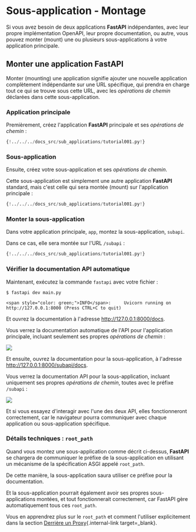 # Sous-application - Montage

Si vous avez besoin de deux applications **FastAPI** indépendantes, avec leur propre implémentation OpenAPI, leur propre documentation, ou autre, vous pouvez monter (mount) une ou plusieurs sous-applications à votre application principale.


## Monter une application **FastAPI**

Monter (mounting) une application signifie ajouter une nouvelle application complètement indépendante sur une URL spécifique, qui prendra en charge tout ce qui se trouve sous cette URL, avec les _opérations de chemin_ déclarées dans cette sous-application.

### Application principale

Premièrement, créez l'application **FastAPI** principale et ses *opérations de chemin* :


```Python hl_lines="3  6-8"
{!../../../docs_src/sub_applications/tutorial001.py!}
```

### Sous-application

Ensuite, créez votre sous-application et ses *opérations de chemin*.

Cette sous-application est simplement une autre application **FastAPI** standard, mais c'est celle qui sera montée (mount) sur l'application principale :

```Python hl_lines="11  14-16"
{!../../../docs_src/sub_applications/tutorial001.py!}
```

### Monter la sous-application

Dans votre application principale, `app`, montez la sous-application, `subapi`.

Dans ce cas, elle sera montée sur l'URL `/subapi` :

```Python hl_lines="11  19"
{!../../../docs_src/sub_applications/tutorial001.py!}
```

### Vérifier la documentation API automatique

Maintenant, exécutez la commande `fastapi` avec votre fichier :

<div class="termy">

```console
$ fastapi dev main.py

<span style="color: green;">INFO</span>:     Uvicorn running on http://127.0.0.1:8000 (Press CTRL+C to quit)
```

</div>

Et ouvrez la documentation à l'adresse <a href="http://127.0.0.1:8000/docs" class="external-link" target="_blank">http://127.0.0.1:8000/docs</a>.

Vous verrez la documentation automatique de l'API pour l'application principale, incluant seulement ses propres _opérations de chemin_ :

<img src="/img/tutorial/sub-applications/image01.png">

Et ensuite, ouvrez la documentation pour la sous-application, à l'adresse <a href="http://127.0.0.1:8000/subapi/docs" class="external-link" target="_blank">http://127.0.0.1:8000/subapi/docs</a>.

Vous verrez la documentation API pour la sous-application, incluant uniquement ses propres _opérations de chemin_, toutes avec le préfixe `/subapi` :

<img src="/img/tutorial/sub-applications/image02.png">

Et si vous essayez d'interagir avec l'une des deux API, elles fonctionneront correctement, car le navigateur pourra communiquer avec chaque application ou sous-application spécifique.

### Détails techniques : `root_path`

Quand vous montez une sous-application comme décrit ci-dessus, **FastAPI** se chargera de communiquer le préfixe de la sous-application en utilisant un mécanisme de la spécification ASGI appelé `root_path`.

De cette manière, la sous-application saura utiliser ce préfixe pour la documentation.

Et la sous-application pourrait également avoir ses propres sous-applications montées, et tout fonctionnerait correctement, car FastAPI gère automatiquement tous ces `root_path`.

Vous en apprendrez plus sur le `root_path` et comment l'utiliser explicitement dans la section [Derrière un Proxy](behind-a-proxy.md){.internal-link target=_blank}.